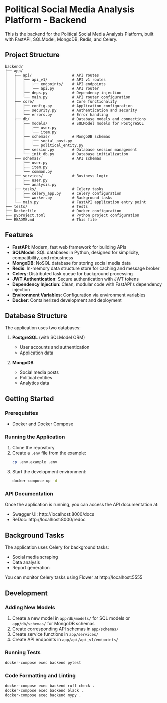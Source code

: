 # Political Social Media Analysis Platform - Backend

This is the backend for the Political Social Media Analysis Platform, built with FastAPI, SQLModel, MongoDB, Redis, and Celery.

## Project Structure

```
backend/
├── app/
│   ├── api/                  # API routes
│   │   ├── api_v1/           # API v1 routes
│   │   │   ├── endpoints/    # API endpoints
│   │   │   └── api.py        # API router
│   │   ├── deps.py           # Dependency injection
│   │   └── main.py           # API router configuration
│   ├── core/                 # Core functionality
│   │   ├── config.py         # Application configuration
│   │   ├── security.py       # Authentication and security
│   │   └── errors.py         # Error handling
│   ├── db/                   # Database models and connections
│   │   ├── models/           # SQLModel models for PostgreSQL
│   │   │   ├── user.py
│   │   │   └── item.py
│   │   ├── schemas/          # MongoDB schemas
│   │   │   ├── social_post.py
│   │   │   └── political_entity.py
│   │   ├── session.py        # Database session management
│   │   └── init_db.py        # Database initialization
│   ├── schemas/              # API schemas
│   │   ├── user.py
│   │   ├── item.py
│   │   └── common.py
│   ├── services/             # Business logic
│   │   ├── user.py
│   │   └── analysis.py
│   ├── tasks/                # Celery tasks
│   │   ├── celery_app.py     # Celery configuration
│   │   └── worker.py         # Background tasks
│   └── main.py               # FastAPI application entry point
├── tests/                    # Tests
├── Dockerfile                # Docker configuration
├── pyproject.toml            # Python project configuration
└── README.md                 # This file
```

## Features

- **FastAPI**: Modern, fast web framework for building APIs
- **SQLModel**: SQL databases in Python, designed for simplicity, compatibility, and robustness
- **MongoDB**: NoSQL database for storing social media data
- **Redis**: In-memory data structure store for caching and message broker
- **Celery**: Distributed task queue for background processing
- **JWT Authentication**: Secure authentication with JWT tokens
- **Dependency Injection**: Clean, modular code with FastAPI's dependency injection
- **Environment Variables**: Configuration via environment variables
- **Docker**: Containerized development and deployment

## Database Structure

The application uses two databases:

1. **PostgreSQL** (with SQLModel ORM)
   - User accounts and authentication
   - Application data

2. **MongoDB**
   - Social media posts
   - Political entities
   - Analytics data

## Getting Started

### Prerequisites

- Docker and Docker Compose

### Running the Application

1. Clone the repository
2. Create a `.env` file from the example:
   ```bash
   cp .env.example .env
   ```
3. Start the development environment:
   ```bash
   docker-compose up -d
   ```

### API Documentation

Once the application is running, you can access the API documentation at:

- Swagger UI: http://localhost:8000/docs
- ReDoc: http://localhost:8000/redoc

## Background Tasks

The application uses Celery for background tasks:

- Social media scraping
- Data analysis
- Report generation

You can monitor Celery tasks using Flower at http://localhost:5555

## Development

### Adding New Models

1. Create a new model in `app/db/models/` for SQL models or `app/db/schemas/` for MongoDB schemas
2. Create corresponding API schemas in `app/schemas/`
3. Create service functions in `app/services/`
4. Create API endpoints in `app/api/api_v1/endpoints/`

### Running Tests

```bash
docker-compose exec backend pytest
```

### Code Formatting and Linting

```bash
docker-compose exec backend ruff check .
docker-compose exec backend black .
docker-compose exec backend mypy .
```
